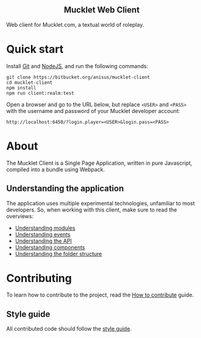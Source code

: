 <h2 align="center"><b>Mucklet Web Client</b></h2>

Web client for Mucklet.com, a textual world of roleplay.

# Quick start

Install [Git](https://git-scm.com/downloads) and
[NodeJS](https://nodejs.org/en/download/), and run the following commands:

```text
git clone https://bitbucket.org/anisus/mucklet-client
cd mucklet-client
npm install
npm run client:realm:test
```

Open a browser and go to the URL below, but replace `<USER>` and `<PASS>` with the
username and password of your Mucklet developer account:
```text
http://localhost:6450/?login.player=<USER>&login.pass=<PASS>
```

# About

The Mucklet Client is a Single Page Application, written in pure Javascript,
compiled into a bundle using Webpack.

## Understanding the application

The application uses multiple experimental technologies, unfamiliar to most
developers. So, when working with this client, make sure to read the overviews:

* [Understanding modules](./docs/understanding-modules.md)
* [Understanding events](./docs/understanding-events.md)
* [Understanding the API](./docs/understanding-api.md)
* [Understanding components](./docs/understanding-components.md)
* [Understanding the folder structure](./docs/understanding-folders.md)

# Contributing

To learn how to contribute to the project, read the [How to contribute](./docs/CONTRIBUTE.md) guide.

## Style guide

All contributed code should follow the [style guide](./docs/style-guide.md).
